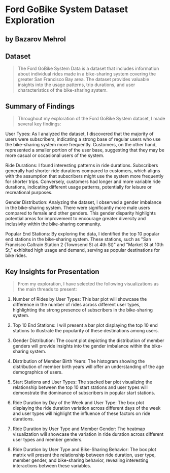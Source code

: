 # Ford GoBike System Dataset Exploration
## by Bazarov Mehrol


## Dataset

> The Ford GoBike System Data is a dataset that includes information about individual rides made in a bike-sharing system covering the greater San Francisco Bay area. The dataset provides valuable insights into the usage patterns, trip durations, and user characteristics of the bike-sharing system.


## Summary of Findings

> Throughout my exploration of the Ford GoBike System dataset, I made several key findings:

User Types: As I analyzed the dataset, I discovered that the majority of users were subscribers, indicating a strong base of regular users who use the bike-sharing system more frequently. Customers, on the other hand, represented a smaller portion of the user base, suggesting that they may be more casual or occasional users of the system.

Ride Durations: I found interesting patterns in ride durations. Subscribers generally had shorter ride durations compared to customers, which aligns with the assumption that subscribers might use the system more frequently for shorter trips. Conversely, customers had longer and more variable ride durations, indicating different usage patterns, potentially for leisure or recreational purposes.

Gender Distribution: Analyzing the dataset, I observed a gender imbalance in the bike-sharing system. There were significantly more male users compared to female and other genders. This gender disparity highlights potential areas for improvement to encourage greater diversity and inclusivity within the bike-sharing community.

Popular End Stations: By exploring the data, I identified the top 10 popular end stations in the bike-sharing system. These stations, such as "San Francisco Caltrain Station 2 (Townsend St at 4th St)" and "Market St at 10th St," exhibited high usage and demand, serving as popular destinations for bike rides.

## Key Insights for Presentation

> From my exploration, I have selected the following visualizations as the main threads to present:

1. Number of Rides by User Types: This bar plot will showcase the difference in the number of rides across different user types, highlighting the strong presence of subscribers in the bike-sharing system.

2. Top 10 End Stations: I will present a bar plot displaying the top 10 end stations to illustrate the popularity of these destinations among users.

3. Gender Distribution: The count plot depicting the distribution of member genders will provide insights into the gender imbalance within the bike-sharing system.

4. Distribution of Member Birth Years: The histogram showing the distribution of member birth years will offer an understanding of the age demographics of users.

5. Start Stations and User Types: The stacked bar plot visualizing the relationship between the top 10 start stations and user types will demonstrate the dominance of subscribers in popular start stations.

6. Ride Duration by Day of the Week and User Type: The box plot displaying the ride duration variation across different days of the week and user types will highlight the influence of these factors on ride durations.

7. Ride Duration by User Type and Member Gender: The heatmap visualization will showcase the variation in ride duration across different user types and member genders.

8. Ride Duration by User Type and Bike-Sharing Behavior: The box plot matrix will present the relationship between ride duration, user type, member gender, and bike-sharing behavior, revealing interesting interactions between these variables.